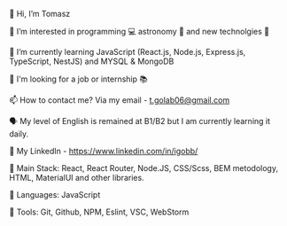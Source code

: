 👋 Hi, I’m Tomasz

👀 I’m interested in programming 💻 astronomy 🚀 and new technolgies 📱

🌱 I’m currently learning JavaScript (React.js, Node.js, Express.js, TypeScript, NestJS) and MYSQL & MongoDB

💞️ I'm looking for a job or internship 📚

📫 How to contact me? Via my email - t.golab06@gmail.com

🗣️ My level of English is remained at B1/B2 but I am currently learning it daily.

💼 My LinkedIn - https://www.linkedin.com/in/igobb/

🌱 Main Stack: React, React Router, Node.JS, CSS/Scss, BEM metodology, HTML, MaterialUI and other libraries. 

👅 Languages: JavaScript

🧰 Tools: Git, Github, NPM, Eslint, VSC, WebStorm


